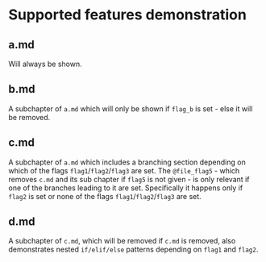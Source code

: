 # Supported features demonstration

## a.md

Will always be shown.

## b.md

A subchapter of `a.md` which will only be shown if `flag_b` is set - else it will be removed.

## c.md

A subchapter of `a.md` which includes a branching section depending on which of the flags `flag1`/`flag2`/`flag3` are set.
The `@file_flag5` - which removes `c.md` and its sub chapter if `flag5` is not given - is only relevant if one of the branches leading to it are set.
Specifically it happens only if `flag2` is set or none of the flags `flag1`/`flag2`/`flag3` are set.

## d.md

A subchapter of `c.md`, which will be removed if `c.md` is removed, also demonstrates nested `if/elif/else` patterns depending on `flag1` and `flag2`.
